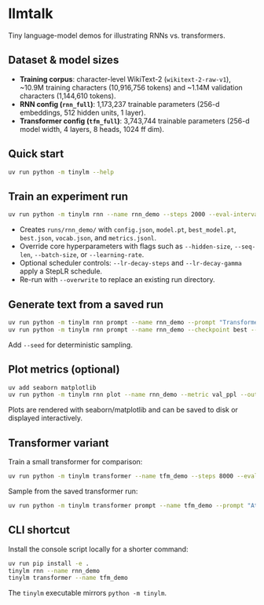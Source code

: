 # llmtalk

Tiny language-model demos for illustrating RNNs vs. transformers.

## Dataset & model sizes

- **Training corpus**: character-level WikiText-2 (`wikitext-2-raw-v1`), ~10.9M training characters (10,916,756 tokens) and ~1.14M validation characters (1,144,610 tokens).
- **RNN config (`rnn_full`)**: 1,173,237 trainable parameters (256-d embeddings, 512 hidden units, 1 layer).
- **Transformer config (`tfm_full`)**: 3,743,744 trainable parameters (256-d model width, 4 layers, 8 heads, 1024 ff dim).

## Quick start

```bash
uv run python -m tinylm --help
```

## Train an experiment run

```bash
uv run python -m tinylm rnn --name rnn_demo --steps 2000 --eval-interval 200
```

- Creates `runs/rnn_demo/` with `config.json`, `model.pt`, `best_model.pt`, `best.json`, `vocab.json`, and `metrics.jsonl`.
- Override core hyperparameters with flags such as `--hidden-size`, `--seq-len`, `--batch-size`, or `--learning-rate`.
- Optional scheduler controls: `--lr-decay-steps` and `--lr-decay-gamma` apply a StepLR schedule.
- Re-run with `--overwrite` to replace an existing run directory.

## Generate text from a saved run

```bash
uv run python -m tinylm rnn prompt --name rnn_demo --prompt "Transformers will" --max-new-tokens 200 --temperature 0.8
uv run python -m tinylm rnn prompt --name rnn_demo --checkpoint best --prompt "Transformers will" --max-new-tokens 200 --temperature 0.8
```

Add `--seed` for deterministic sampling.

## Plot metrics (optional)

```bash
uv add seaborn matplotlib
uv run python -m tinylm rnn plot --name rnn_demo --metric val_ppl --output plots/rnn_demo_ppl.png
```

Plots are rendered with seaborn/matplotlib and can be saved to disk or displayed interactively.

## Transformer variant

Train a small transformer for comparison:

```bash
uv run python -m tinylm transformer --name tfm_demo --steps 8000 --eval-interval 500 --seq-len 256 --batch-size 64
```

Sample from the saved transformer run:

```bash
uv run python -m tinylm transformer prompt --name tfm_demo --prompt "Attention" --max-new-tokens 200 --temperature 0.8
```

## CLI shortcut

Install the console script locally for a shorter command:

```bash
uv run pip install -e .
tinylm rnn --name rnn_demo
tinylm transformer --name tfm_demo
```

The `tinylm` executable mirrors `python -m tinylm`.
